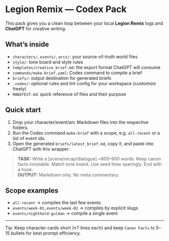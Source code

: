 # Legion Remix — Codex Pack

This pack gives you a clean loop between your local **Legion Remix** logs and **ChatGPT** for creative writing.

## What’s inside
- `characters/`, `events/`, `arcs/`: your source-of-truth world files
- `style/`: tone board and style rules
- `templates/creative_brief.md`: the export format ChatGPT will consume
- `commands/make-brief.yaml`: Codex command to compile a brief
- `briefs/`: output destination for generated briefs
- `.codex/`: optional rules and lint config for your workspace (customize freely)
- `MANIFEST.md`: quick reference of files and their purpose

## Quick start
1) Drop your character/event/arc Markdown files into the respective folders.
2) Run the Codex command `make-brief` with a scope, e.g. `all-recent` or a list of event ids.
3) Open the generated `briefs/latest_brief.md`, copy it, and paste into ChatGPT with this wrapper:

> **TASK:** Write a [scene/recap/dialogue] ~600–900 words. Keep canon facts inviolable. Match tone board. Use seed lines sparingly. End with a hook.  
> **OUTPUT:** Markdown only. No meta commentary.

## Scope examples
- `all-recent` → compiles the last few events
- `events/week-01,events/week-02` → compiles by explicit slugs
- `events/nighthold-guldan` → compile a single event

---

Tip: Keep character cards short (≤7 lines each) and keep `Canon Facts` to 5–15 bullets for best prompt efficiency.
